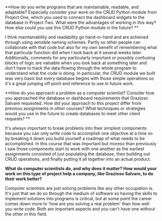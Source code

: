 **How do you write programs that are maintainable, readable, and adaptable? Especially consider your work on the CRUD Python module from Project One, which you used to connect the dashboard widgets to the database in Project Two. What were the advantages of working in this way? How else could you use this CRUD Python module in the future?
**

I think maintainability and readability go hand-in-hand and are acheived through using sensible naming schemes. Partly so other people can collaborate with that code but also for my own benefit of remembering what that particular function did when I look back at it several weeks later. Additionally, comments for any particularly important or possibly confusing blocks of logic are valuable when you look back at something later and don't have to track the data flowing through the whole program to understand what the code is doing. In particular, the CRUD module we built was very basic but every database begins with those simple operations so it's a great jumping off point and reference to use in future work.

**How do you approach a problem as a computer scientist? Consider how you approached the database or dashboard requirements that Grazioso Salvare requested. How did your approach to this project differ from previous assignments in other courses? What techniques or strategies would you use in the future to create databases to meet other client requests?
**

It's always important to break problems into their simplest components because you can only write code to accomplish one objective at a time so by breaking it down you build yourself a roadmap of what needs to be accomplished. In this course that was important but moreso than previously I saw those components start to work with one another as the earliest assignments consisted of just populating the database, then building out CRUD operations, and finally putting it all together into an actual product.

**What do computer scientists do, and why does it matter? How would your work on this type of project help a company, like Grazioso Salvare, to do their work better?**

Computer scientists are just solving problems like any other occupation is. It's just that we do so through the medium of software so having the skills to implement solutions into programs is critical, but at some point the career comes down more to 'how are you solving a real problem' than how well you write code. Both are important aspects and you can't have one without the other in this field.
